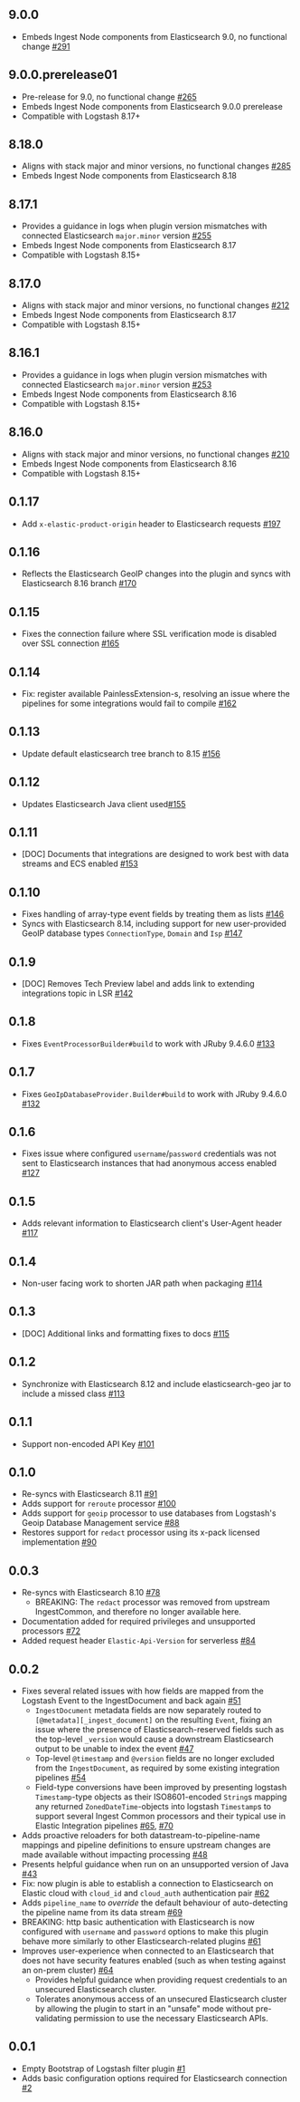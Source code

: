 ## 9.0.0
  - Embeds Ingest Node components from Elasticsearch 9.0, no functional change [#291](https://github.com/elastic/logstash-filter-elastic_integration/pull/291)

## 9.0.0.prerelease01
  - Pre-release for 9.0, no functional change [#265](https://github.com/elastic/logstash-filter-elastic_integration/pull/265)
  - Embeds Ingest Node components from Elasticsearch 9.0.0 prerelease
  - Compatible with Logstash 8.17+

## 8.18.0
  - Aligns with stack major and minor versions, no functional changes [#285](https://github.com/elastic/logstash-filter-elastic_integration/pull/285)
  - Embeds Ingest Node components from Elasticsearch 8.18

## 8.17.1
  - Provides a guidance in logs when plugin version mismatches with connected Elasticsearch `major.minor` version [#255](https://github.com/elastic/logstash-filter-elastic_integration/pull/255)
  - Embeds Ingest Node components from Elasticsearch 8.17
  - Compatible with Logstash 8.15+

## 8.17.0
  - Aligns with stack major and minor versions, no functional changes [#212](https://github.com/elastic/logstash-filter-elastic_integration/pull/212)
  - Embeds Ingest Node components from Elasticsearch 8.17
  - Compatible with Logstash 8.15+

## 8.16.1
  - Provides a guidance in logs when plugin version mismatches with connected Elasticsearch `major.minor` version [#253](https://github.com/elastic/logstash-filter-elastic_integration/pull/253)
  - Embeds Ingest Node components from Elasticsearch 8.16
  - Compatible with Logstash 8.15+

## 8.16.0
  - Aligns with stack major and minor versions, no functional changes [#210](https://github.com/elastic/logstash-filter-elastic_integration/pull/210)
  - Embeds Ingest Node components from Elasticsearch 8.16
  - Compatible with Logstash 8.15+

## 0.1.17
  - Add `x-elastic-product-origin` header to Elasticsearch requests [#197](https://github.com/elastic/logstash-filter-elastic_integration/pull/197)

## 0.1.16
  - Reflects the Elasticsearch GeoIP changes into the plugin and syncs with Elasticsearch 8.16 branch [#170](https://github.com/elastic/logstash-filter-elastic_integration/pull/170)

## 0.1.15
  - Fixes the connection failure where SSL verification mode is disabled over SSL connection [#165](https://github.com/elastic/logstash-filter-elastic_integration/pull/165)

## 0.1.14
  - Fix: register available PainlessExtension-s, resolving an issue where the pipelines for some integrations would fail to compile [#162](https://github.com/elastic/logstash-filter-elastic_integration/pull/162)

## 0.1.13
  - Update default elasticsearch tree branch to 8.15 [#156](https://github.com/elastic/logstash-filter-elastic_integration/pull/156)

## 0.1.12
  - Updates Elasticsearch Java client used[#155](https://github.com/elastic/logstash-filter-elastic_integration/pull/155)

## 0.1.11
  - [DOC] Documents that integrations are designed to work best with data streams and ECS enabled [#153](https://github.com/elastic/logstash-filter-elastic_integration/pull/153)

## 0.1.10
  - Fixes handling of array-type event fields by treating them as lists [#146](https://github.com/elastic/logstash-filter-elastic_integration/pull/146)
  - Syncs with Elasticsearch 8.14, including support for new user-provided GeoIP database types `ConnectionType`, `Domain` and `Isp` [#147](https://github.com/elastic/logstash-filter-elastic_integration/pull/147)

## 0.1.9
  - [DOC] Removes Tech Preview label and adds link to extending integrations topic in LSR [#142](https://github.com/elastic/logstash-filter-elastic_integration/pull/142)

## 0.1.8
  - Fixes `EventProcessorBuilder#build` to work with JRuby 9.4.6.0 [#133](https://github.com/elastic/logstash-filter-elastic_integration/pull/133)

## 0.1.7
  - Fixes `GeoIpDatabaseProvider.Builder#build` to work with JRuby 9.4.6.0 [#132](https://github.com/elastic/logstash-filter-elastic_integration/pull/132)

## 0.1.6
  - Fixes issue where configured `username`/`password` credentials was not sent to Elasticsearch instances that had anonymous access enabled [#127](https://github.com/elastic/logstash-filter-elastic_integration/pull/127)

## 0.1.5
  - Adds relevant information to Elasticsearch client's User-Agent header [#117](https://github.com/elastic/logstash-filter-elastic_integration/pull/117)

## 0.1.4
  - Non-user facing work to shorten JAR path when packaging [#114](https://github.com/elastic/logstash-filter-elastic_integration/pull/114)

## 0.1.3
  - [DOC] Additional links and formatting fixes to docs [#115](https://github.com/elastic/logstash-filter-elastic_integration/pull/115)

## 0.1.2
  - Synchronize with Elasticsearch 8.12 and include elasticsearch-geo jar to include a missed class [#113](https://github.com/elastic/logstash-filter-elastic_integration/pull/113)

## 0.1.1
  - Support non-encoded API Key [#101](https://github.com/elastic/logstash-filter-elastic_integration/pull/101)

## 0.1.0
  - Re-syncs with Elasticsearch 8.11 [#91](https://github.com/elastic/logstash-filter-elastic_integration/pull/91)
  - Adds support for `reroute` processor [#100](https://github.com/elastic/logstash-filter-elastic_integration/pull/100)
  - Adds support for `geoip` processor to use databases from Logstash's Geoip Database Management service [#88](https://github.com/elastic/logstash-filter-elastic_integration/pull/88)
  - Restores support for `redact` processor using its x-pack licensed implementation [#90](https://github.com/elastic/logstash-filter-elastic_integration/issues/90)

## 0.0.3
  - Re-syncs with Elasticsearch 8.10 [#78](https://github.com/elastic/logstash-filter-elastic_integration/pull/78)
    - BREAKING: The `redact` processor was removed from upstream IngestCommon, and therefore no longer available here.
  - Documentation added for required privileges and unsupported processors [#72](https://github.com/elastic/logstash-filter-elastic_integration/pull/72)
  - Added request header `Elastic-Api-Version` for serverless [#84](https://github.com/elastic/logstash-filter-elastic_integration/pull/84)

## 0.0.2
  - Fixes several related issues with how fields are mapped from the Logstash Event to the IngestDocument and back again [#51](https://github.com/elastic/logstash-filter-elastic_integration/pull/51)
    - `IngestDocument` metadata fields are now separately routed to `[@metadata][_ingest_document]` on the resulting `Event`, fixing an issue where the presence of Elasticsearch-reserved fields such as the top-level `_version` would cause a downstream Elasticsearch output to be unable to index the event [#47][]
    - Top-level `@timestamp` and `@version` fields are no longer excluded from the `IngestDocument`, as required by some existing integration pipelines [#54][]
    - Field-type conversions have been improved by presenting logstash `Timestamp`-type objects as their ISO8601-encoded `String`s mapping any returned `ZonedDateTime`-objects into logstash `Timestamp`s to support several Ingest Common processors and their typical use in Elastic Integration pipelines [#65][], [#70][]
  - Adds proactive reloaders for both datastream-to-pipeline-name mappings and pipeline definitions to ensure upstream changes are made available without impacting processing [#48](https://github.com/elastic/logstash-filter-elastic_integration/pull/48)
  - Presents helpful guidance when run on an unsupported version of Java [#43](https://github.com/elastic/logstash-filter-elastic_integration/pull/43)
  - Fix: now plugin is able to establish a connection to Elasticsearch on Elastic cloud with `cloud_id` and `cloud_auth` authentication pair [#62](https://github.com/elastic/logstash-filter-elastic_integration/pull/62)
  - Adds `pipeline_name` to _override_ the default behaviour of auto-detecting the pipeline name from its data stream [#69](https://github.com/elastic/logstash-filter-elastic_integration/pull/69)
  - BREAKING: http basic authentication with Elasticsearch is now configured with `username` and `password` options to make this plugin behave more similarly to other Elasticsearch-related plugins [#61](https://github.com/elastic/logstash-filter-elastic_integration/pull/61)
  - Improves user-experience when connected to an Elasticsearch that does not have security features enabled (such as when testing against an on-prem cluster) [#64](https://github.com/elastic/logstash-filter-elastic_integration/pull/64)
    - Provides helpful guidance when providing request credentials to an unsecured Elasticsearch cluster. 
    - Tolerates anonymous access of an unsecured Elasticsearch cluster by allowing the plugin to start in an "unsafe" mode without pre-validating permission to use the necessary Elasticsearch APIs.

[#47]: https://github.com/elastic/logstash-filter-elastic_integration/issues/47
[#54]: https://github.com/elastic/logstash-filter-elastic_integration/issues/54
[#65]: https://github.com/elastic/logstash-filter-elastic_integration/issues/65
[#70]: https://github.com/elastic/logstash-filter-elastic_integration/issues/70

## 0.0.1
  - Empty Bootstrap of Logstash filter plugin [#1](https://github.com/logstash-plugins/logstash-filter-elastic_integration/pull/1)
  - Adds basic configuration options required for Elasticsearch connection [#2](https://github.com/logstash-plugins/logstash-filter-elastic_integration/pull/2)
